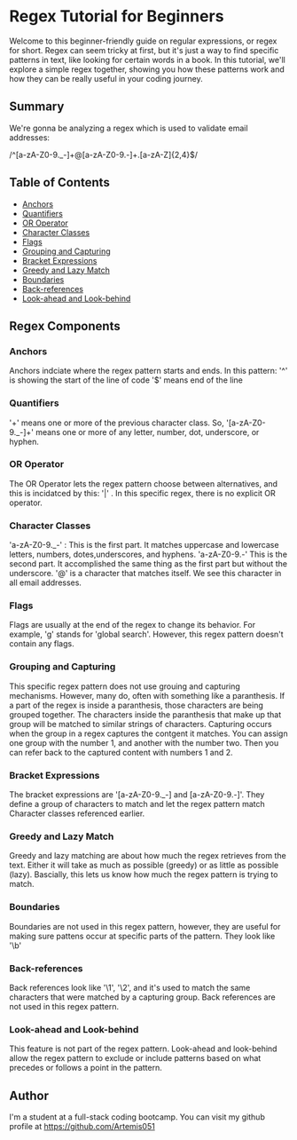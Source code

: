 # Regex Tutorial for Beginners

Welcome to this beginner-friendly guide on regular expressions, or regex for short. Regex can seem tricky at first, but it's just a way to find specific patterns in text, like looking for certain words in a book. In this tutorial, we'll explore a simple regex together, showing you how these patterns work and how they can be really useful in your coding journey.

## Summary

We're gonna be analyzing a regex which is used to validate email addresses: 

/^[a-zA-Z0-9._-]+@[a-zA-Z0-9.-]+\.[a-zA-Z]{2,4}$/

## Table of Contents

- [Anchors](#anchors)
- [Quantifiers](#quantifiers)
- [OR Operator](#or-operator)
- [Character Classes](#character-classes)
- [Flags](#flags)
- [Grouping and Capturing](#grouping-and-capturing)
- [Bracket Expressions](#bracket-expressions)
- [Greedy and Lazy Match](#greedy-and-lazy-match)
- [Boundaries](#boundaries)
- [Back-references](#back-references)
- [Look-ahead and Look-behind](#look-ahead-and-look-behind)

## Regex Components

### Anchors
Anchors indciate where the regex pattern starts and ends. In this pattern:
'^' is showing the start of the line of code
'$' means end of the line 

### Quantifiers

'+' means one or more of the previous character class. So, '[a-zA-Z0-9._-]+' means one or more of any letter, number, dot, underscore, or hyphen.

### OR Operator

The OR Operator lets the regex pattern choose between alternatives, and this is incidatced by this: '|' . In this specific regex, there is no explicit OR operator.

### Character Classes
'a-zA-Z0-9._-' : This is the first part. It matches uppercase and lowercase letters, numbers, dotes,underscores, and hyphens.
'a-zA-Z0-9.-' This is the second part. It accomplished the same thing as the first part but without the underscore.
'@' is a character that matches itself. We see this character in all email addresses.

### Flags

Flags are usually at the end of the regex to change its behavior. For example, 'g' stands for 'global search'. However, this regex pattern doesn't contain any flags. 

### Grouping and Capturing

This specific regex pattern does not use grouing and capturing mechanisms. However, many do, often with something like a paranthesis. If a part of the regex is inside a paranthesis, those characters are being grouped together. The characters inside the paranthesis that make up that group will be matched to similar strings of characters. Capturing occurs when the group in a regex captures the contgent it matches. You can assign one group with the number 1, and another with the number two. Then you can refer back to the captured content with numbers 1 and 2. 

### Bracket Expressions

The bracket expressions are '[a-zA-Z0-9._-] and [a-zA-Z0-9.-]'. They define a group of characters to match and let the regex pattern match Character classes referenced earlier.

### Greedy and Lazy Match
Greedy and lazy matching are about how much the regex retrieves from the text. Either it will take as much as possible (greedy) or as little as possible (lazy). Bascially, this lets us know how much the regex pattern is trying to match. 

### Boundaries

Boundaries are not used in this regex pattern, however, they are useful for making sure pattens occur at specific parts of the pattern. They look like '\b'

### Back-references

Back references look like '\1', '\2', and it's used to match the same characters that were matched by a capturing group. Back references are not used in this regex pattern. 

### Look-ahead and Look-behind

This feature is not part of the regex pattern. Look-ahead and look-behind allow the regex pattern to exclude or include patterns based on what precedes or follows a point in the pattern. 

## Author
I'm a student at a full-stack coding bootcamp. You can visit my github profile at https://github.com/Artemis051


